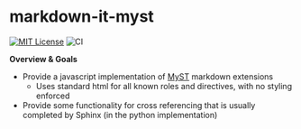 # markdown-it-myst
[![MIT License](https://img.shields.io/badge/license-MIT-blue.svg)](https://github.com/iooxa/markdown-it-myst/blob/master/LICENSE)
![CI](https://github.com/iooxa/markdown-it-myst/workflows/CI/badge.svg)

**Overview & Goals**
* Provide a javascript implementation of [MyST](https://myst-parser.readthedocs.io) markdown extensions
  * Uses standard html for all known roles and directives, with no styling enforced
* Provide some functionality for cross referencing that is usually completed by Sphinx (in the python implementation)
